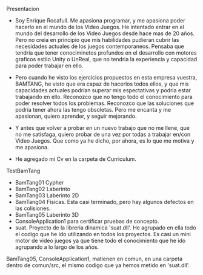Presentacion
  - Soy Enrique Rocafull.
  Me apasiona programar, y me apasiona poder hacerlo en el mundo de los Video Juegos.
  He intentado entrar en el mundo del desarrollo de los Video Juegos desde hace mas de 20 años.
  Pero no creia en principio que mis habilidades pudieran cubrir las necesidades actuales de los juegos contemporaneos.
  Pensaba que tendría que tener conociminetos profundos en el desarrollo con motores graficos estilo Unity o UnReal, que no tendria la experiencia y capacidad para poder trabajar en ello.
  
  - Pero cuando he visto los ejercicios propuestos en esta empresa vuestra, BAMTANG, he visto que era capaz de hacerlos todos ellos, y que mis capacidades actuales podrían superar mis espectativas y podria estar trabajando en ello.
  Reconozco que no tengo todo el conocimiento para poder resolver todos los problemas.
  Reconozco que las soluciones que podría tener ahora las tengo obsoletas.
  Pero me encanta y me apasionan, quiero aprender, y seguir mejorando.
  
  - Y antes que volver a probar en un nuevo trabajo que no me llene, que no me satisfaga, quiero probar de una vez por todas a trabajar en/con Video Juegos.
  Que como ya he dicho, por ahora, es lo que me motiva y me apasiona.

  - He agregado mi Cv en la carpeta de Curriculum.

TestBamTang
- BamTang01  Cypher
- BamTang02  Laberinto
- BamTang03  Laberinto 2D
- BamTang04  Fisicas. Esta casi terminado, pero hay algunos defectos en las colisiones.
- BamTang05  Laberinto 3D
- ConsoleApplication1 para certificar pruebas de concepto.
- suat.      Proyecto de la libreria dinamica 'suat.dll'. He agrupado en ella todo el codigo que he ido utilizando en todos los proyectos. Es casi un mini motor de video juegos ya que tiene todo el conocimiento que he ido agrupando a lo largo de los años.
 
BamTang05, ConsoleApplication1, matienen en comun, en una carpeta dentro de comun/src, el mismo codigo que ya hemos metido en 'suat.dll'.
